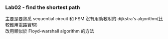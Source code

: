 ### Lab02 - find the shortest path 
主要是要熟悉 sequential circuit 和 FSM 
沒有用助教附的 dijkstra's algorithm(比較難用電路實現)  
改用類似於 Floyd-warshall algorithm 的方法  
